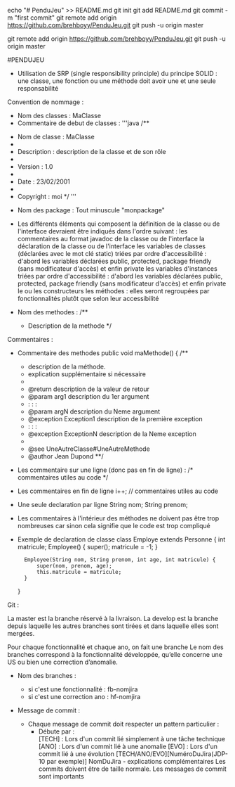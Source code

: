 echo "# PenduJeu" >> README.md
git init
git add README.md
git commit -m "first commit"
git remote add origin https://github.com/brehboyy/PenduJeu.git
git push -u origin master


git remote add origin https://github.com/brehboyy/PenduJeu.git
git push -u origin master

#PENDUJEU

- Utilisation  de SRP (single responsibility principle) du principe SOLID : une classe, une fonction ou une méthode doit avoir une et une seule responsabilité

Convention de nommage : 

- Nom des classes : MaClasse
- Commentaire de debut de classes :
'''java
/**
* Nom de classe : MaClasse
*
* Description   : description de la classe et de son rôle 
*
* Version       : 1.0
*
* Date          : 23/02/2001
* 
* Copyright     : moi
*/
'''


- Nom des package : Tout minuscule "monpackage"

- Les différents éléments qui composent la définition de la classe ou de l'interface devraient être indiqués dans l'ordre suivant :
    les commentaires au format javadoc de la classe ou de l'interface
    la déclaration de la classe ou de l'interface
    les variables de classes (déclarées avec le mot clé static) triées par ordre d'accessibilité : d'abord les variables déclarées public, protected, package friendly (sans modificateur d'accès) et enfin private
    les variables d'instances triées par ordre d'accessibilité : d'abord les variables déclarées public, protected, package friendly (sans modificateur d'accès) et enfin private
    le ou les constructeurs
    les méthodes : elles seront regroupées par fonctionnalités plutôt que selon leur accessibilité

- Nom des methodes : 
    /**
    *  Description de la methode
    */

Commentaires :

- Commentaire des methodes
    public void maMethode() {
    /** 
    * description de la méthode.
    * explication supplémentaire si nécessaire 
    *  
    * @return      description de la valeur de retour 
    * @param       arg1 description du 1er argument 
    *    :           :         : 
    * @param       argN description du Neme argument 
    * @exception   Exception1  description de la première exception 
    *    :           :         : 
    * @exception ExceptionN  description de la Neme exception 
    * 
    * @see UneAutreClasse#UneAutreMethode 
    * @author   Jean Dupond 
    **/

- Les commentaire sur une ligne (donc pas en fin de ligne) : 
    /* commentaires utiles au code */
        
- Les commentaires en fin de ligne
    i++;         // commentaires utiles au code
- Une seule declaration par ligne 
    String nom;
    String prenom;

- Les commentaires à l'intérieur des méthodes ne doivent pas être trop nombreuses car sinon cela signifie que le code est trop compliqué

- Exemple de declaration de classe
    class Employe extends Personne {
        int matricule;
        Employee() {
            super();
            matricule = -1;
        }
        
        Employee(String nom, String prenom, int age, int matricule) {
            super(nom, prenom, age);
            this.matricule = matricule;
        }
    }
    
Git :

La master est la branche réservé à la livraison.
La develop est la branche depuis laquelle les autres branches sont tirées et dans laquelle elles sont mergées.

Pour chaque fonctionnalité et chaque ano, on fait une branche
Le nom des branches correspond à la fonctionnalité développée, qu’elle concerne une US ou bien une correction d’anomalie.
- Nom des branches :
    - si c'est une fonctionnalité : fb-nomjira
    - si c'est une correction ano : hf-nomjira

- Message de commit :
    - Chaque message de commit doit respecter un pattern particulier :
        - Débute par :    
            [TECH] :  Lors d'un commit lié simplement à une tâche technique
            [ANO]  :  Lors d'un commit lié à une anomalie
            [EVO]  :  Lors d'un commit lié à une évolution
        [TECH/ANO/EVO][NuméroDuJira(JDP-10 par exemple)] NomDuJira - explications complémentaires
Les commits doivent être de taille normale.
Les messages de commit sont importants

    
